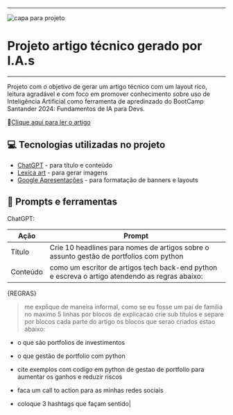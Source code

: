 
---

![capa para projeto](https://github.com/ofabiosoares/artigotecnico-ia-portfolioscompython/assets/147347105/37633aa7-e4c2-4d0a-a7ad-e3379e156244)




# Projeto artigo técnico gerado por I.A.s

---

Projeto com o objetivo de gerar um artigo técnico com um layout rico, leitura agradável e com foco em promover conhecimento sobre uso de Inteligência Artificial como ferramenta de apredinzado do BootCamp Santander 2024: Fundamentos de IA para Devs. 

📕[Clique aqui para ler o artigo](https://github.com/ofabiosoares/ebook-chatgpt/blob/main/ebook.pdf)


## 💻 Tecnologias utilizadas no projeto

* [ChatGPT](https://chat.openai.com) - para título e conteúdo
* [Lexica art](https://lexica.art ) - para gerar imagens 
* [Google Apresentações](https://www.google.com/intl/pt-BR/slides/about/) - para formatação de banners e layouts

## 📄 Prompts e ferramentas

ChatGPT:

| Ação     | Prompt              |
| ---------|---------------------|
| Título   | Crie 10 headlines para nomes de artigos sobre o assunto gestão de portfolios com python |
| Conteúdo |como um escritor de artigos tech back-end python e escreva o artigo atendendo as regras abaixo:

{REGRAS}
> me explique de maneira informal, como se eu fosse um pai de familia
> no maximo 5 linhas por blocos de explicacao
> crie sub titulos e separe por blocos cada parte do artigo
> os blocos que serao criados estao abaixo:
- o que são portfolios de investimentos 
- o que gestão de portfolio com python
- cite exemplos com codigo em python de gestao de portfolio para aumentar os ganhos e reduzir riscos
 
- faca um call to action para as minhas redes sociais
- coloque 3 hashtags que façam sentido|
